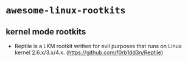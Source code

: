 # `awesome-linux-rootkits`

## kernel mode rootkits 

- Reptile is a LKM rootkit written for evil purposes that runs on Linux kernel 2.6.x/3.x/4.x. (https://github.com/f0rb1dd3n/Reptile)
